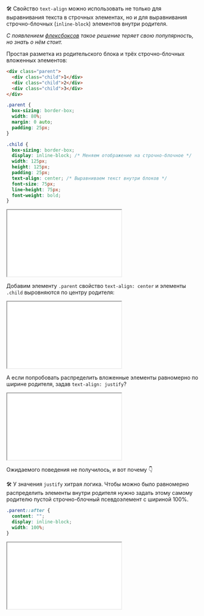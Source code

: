 🛠 Свойство `text-align` можно использовать не только для выравнивания текста в строчных элементах, но и для выравнивания строчно-блочных (`inline-block`) элементов внутри родителя.

_С появлением [флексбоксов](/css/flexbox-guide) такое решение теряет свою популярность, но знать о нём стоит._

Простая разметка из родительского блока и трёх строчно-блочных вложенных элементов:

```html
<div class="parent">
  <div class="child">1</div>
  <div class="child">2</div>
  <div class="child">3</div>
</div>
```

```css
.parent {
  box-sizing: border-box;
  width: 80%;
  margin: 0 auto;
  padding: 25px;
}

.child {
  box-sizing: border-box;
  display: inline-block; /* Меняем отображение на строчно-блочное */
  width: 125px;
  height: 125px;
  padding: 25px;
  text-align: center; /* Выравниваем текст внутри блоков */
  font-size: 75px;
  line-height: 75px;
  font-weight: bold;
}
```

<iframe title="Выравнивание строчно-блочных элементов в контейнере" src="../demos/block-align/" height="175"></iframe>

Добавим элементу `.parent` свойство `text-align: center` и элементы `.child` выровняются по центру родителя:

<iframe title="Выравнивание по центру строчно-блочных элементов в контейнере" src="../demos/block-align-2/" height="175"></iframe>

А если попробовать распределить вложенные элементы равномерно по ширине родителя, задав `text-align: justify`?

<iframe title="Выравнивание по ширине строчно-блочных элементов в контейнере" src="../demos/block-align-3/" height="175"></iframe>

Ожидаемого поведения не получилось, и вот почему 👇

🛠 У значения `justify` хитрая логика. Чтобы можно было равномерно распределить элементы внутри родителя нужно задать этому самому родителю пустой строчно-блочный псевдоэлемент с шириной 100%.

```css
.parent::after {
  content: "";
  display: inline-block;
  width: 100%;
}
```

<iframe title="Выравнивание по ширине строчно-блочных элементов в контейнере" src="../demos/block-align-4/" height="175"></iframe>
